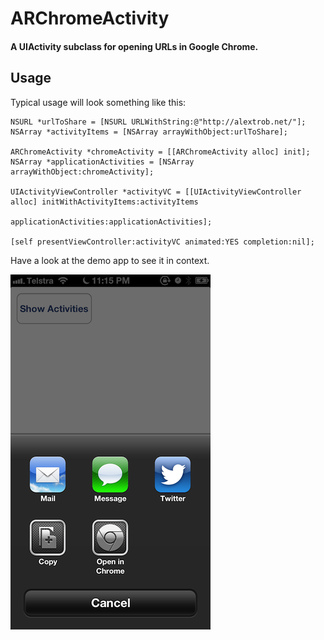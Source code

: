# ARChromeActivity

#### A UIActivity subclass for opening URLs in Google Chrome.

## Usage

Typical usage will look something like this:

	NSURL *urlToShare = [NSURL URLWithString:@"http://alextrob.net/"];
	NSArray *activityItems = [NSArray arrayWithObject:urlToShare];

	ARChromeActivity *chromeActivity = [[ARChromeActivity alloc] init];
	NSArray *applicationActivities = [NSArray arrayWithObject:chromeActivity];

	UIActivityViewController *activityVC = [[UIActivityViewController alloc] initWithActivityItems:activityItems
																			 applicationActivities:applicationActivities];

	[self presentViewController:activityVC animated:YES completion:nil];


Have a look at the demo app to see it in context.

![Demo screenshot](screenshot.png)
